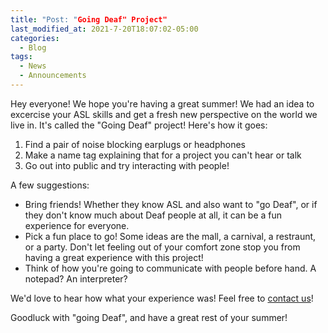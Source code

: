 ```yaml
---
title: "Post: "Going Deaf" Project"
last_modified_at: 2021-7-20T18:07:02-05:00
categories:
  - Blog
tags:
  - News
  - Announcements
---
```


Hey everyone!
We hope you're having a great summer!
We had an idea to excercise your ASL skills and get a fresh new perspective on the world we live in. It's called the "Going Deaf" project!
Here's how it goes:
1. Find a pair of noise blocking earplugs or headphones
2. Make a name tag explaining that for a project you can't hear or talk
3. Go out into public and try interacting with people!

A few suggestions:
* Bring friends! Whether they know ASL and also want to "go Deaf", or if they don't know much about Deaf people at all, it can be a fun experience for everyone.
* Pick a fun place to go! Some ideas are the mall, a carnival, a restraunt, or a party. Don't let feeling out of your comfort zone stop you from having a great experience with this project!
* Think of how you're going to communicate with people before hand. A notepad? An interpreter?

We'd love to hear how what your experience was! Feel free to [contact us](https://bamboo72.github.io/ENGL-2010-Mock-ASL-Website/contact/)!

Goodluck with "going Deaf", and have a great rest of your summer!
